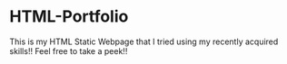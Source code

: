 # HTML-Portfolio
This is my HTML Static Webpage that I tried using my recently acquired skills!! Feel free to take a peek!!
